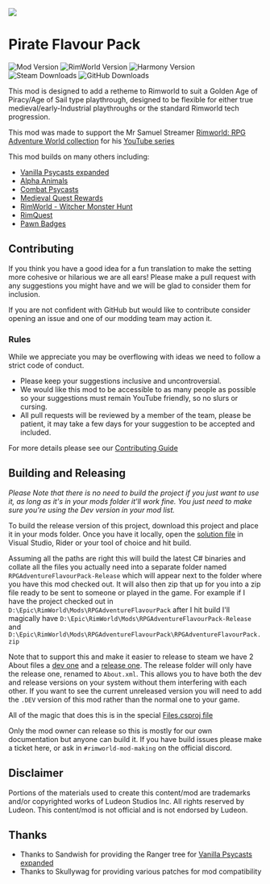 <p>
  <a href="https://steamcommunity.com/sharedfiles/filedetails/?id=2916348220" alt="Steam Workshop Link">
  <img src="https://img.shields.io/static/v1?label=Steam&message=Workshop&color=blue&logo=steam&link=https://steamcommunity.com/sharedfiles/filedetails/?id=2916348220"/>
  </a>
</p>

# Pirate Flavour Pack

![Mod Version](https://img.shields.io/badge/Mod_Version-1.0.1-blue.svg)
![RimWorld Version](https://img.shields.io/badge/Built_for_RimWorld-1.4-blue.svg)
![Harmony Version](https://img.shields.io/badge/Powered_by_Harmony-2.2-blue.svg)\
![Steam Downloads](https://img.shields.io/steam/downloads/2916348220?colorB=blue&label=Steam+Downloads)
![GitHub Downloads](https://img.shields.io/github/downloads/Roll1D2Games/RPGFantasyFlavourMod/total?colorB=blue&label=GitHub+Downloads)

This mod is designed to add a retheme to Rimworld to suit a Golden Age of Piracy/Age of Sail type playthrough, designed to be flexible for either true medieval/early-Industrial playthroughs or the standard Rimworld tech progression.

This mod was made to support the Mr Samuel Streamer [Rimworld: RPG Adventure World collection](https://steamcommunity.com/sharedfiles/filedetails/?id=2908695387) for his [YouTube series](https://www.youtube.com/mrsamstreamer)  

This mod builds on many others including:
* [Vanilla Psycasts expanded](https://steamcommunity.com/sharedfiles/filedetails/?id=2842502659)
* [Alpha Animals](https://steamcommunity.com/sharedfiles/filedetails/?id=1541721856)
* [Combat Psycasts](https://steamcommunity.com/sharedfiles/filedetails/?id=2679831053)
* [Medieval Quest Rewards](https://steamcommunity.com/sharedfiles/filedetails/?id=2599672901)
* [RimWorld - Witcher Monster Hunt](https://steamcommunity.com/sharedfiles/filedetails/?id=2008529522)
* [RimQuest](https://steamcommunity.com/sharedfiles/filedetails/?id=2263331727)
* [Pawn Badges](https://steamcommunity.com/workshop/filedetails/?id=2526040241)

## Contributing
If you think you have a good idea for a fun translation to make the setting more cohesive or hilarious we are all ears!
Please make a pull request with any suggestions you might have and we will be glad to consider them for inclusion.

If you are not confident with GitHub but would like to contribute consider opening an issue and one of our modding team may action it.

### Rules
While we appreciate you may be overflowing with ideas we need to follow a strict code of conduct.
* Please keep your suggestions inclusive and uncontroversial.
* We would like this mod to be accessible to as many people as possible so your suggestions must remain YouTube friendly, so no slurs or cursing.
* All pull requests will be reviewed by a member of the team, please be patient, it may take a few days for your suggestion to be accepted and included. 

For more details please see our [Contributing Guide](CONTRIBUTING.md)

## Building and Releasing

*Please Note that there is no need to build the project if you just want to use it, as long as it's in your mods folder it'll work fine. You just need to make sure you're using the _Dev_ version in your mod list.*

To build the release version of this project, download this project and place it in your mods folder.
Once you have it locally, open the [solution file](1.4/Source/RPGAdventureFlavourPack.sln) in Visual Studio, Rider or your tool of choice and hit build.

Assuming all the paths are right this will build the latest C# binaries and collate all the files you actually need into a separate folder named `RPGAdventureFlavourPack-Release` which will appear next to the folder where you have this mod checked out.
It will also then zip that up for you into a zip file ready to be sent to someone or played in the game.
For example if I have the project checked out in `D:\Epic\RimWorld\Mods\RPGAdventureFlavourPack` after I hit build I'll magically have `D:\Epic\RimWorld\Mods\RPGAdventureFlavourPack-Release` and `D:\Epic\RimWorld\Mods\RPGAdventureFlavourPack\RPGAdventureFlavourPack.zip`

Note that to support this and make it easier to release to steam we have 2 About files a [dev one](About/About.xml) and a [release one](About/About-Release.xml).
The release folder will only have the release one, renamed to `About.xml`. This allows you to have both the dev and release versions on your system without them interfering with each other.
If you want to see the current unreleased version you will need to add the `.DEV` version of this mod rather than the normal one to your game.

All of the magic that does this is in the special [Files.csproj file](1.4/Source/Files.csproj)

Only the mod owner can release so this is mostly for our own documentation but anyone can build it.
If you have build issues please make a ticket here, or ask in `#rimworld-mod-making` on the official discord.

## Disclaimer
Portions of the materials used to create this content/mod are trademarks and/or copyrighted works of Ludeon Studios Inc. All rights reserved by Ludeon. This content/mod is not official and is not endorsed by Ludeon.

## Thanks
* Thanks to Sandwish for providing the Ranger tree for [Vanilla Psycasts expanded](https://steamcommunity.com/sharedfiles/filedetails/?id=2842502659)
* Thanks to Skullywag for providing various patches for mod compatibility
